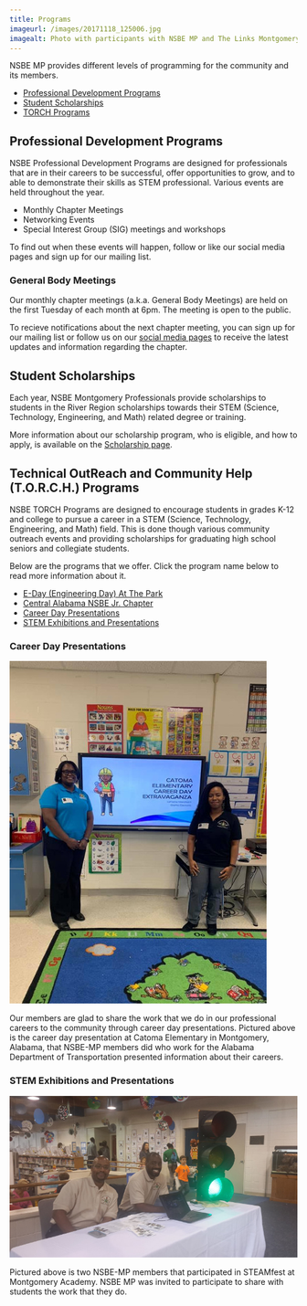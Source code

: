 ```yaml
---
title: Programs
imageurl: /images/20171118_125006.jpg
imagealt: Photo with participants with NSBE MP and The Links Montgomery Chapter
---
```


NSBE MP provides different levels of programming for the community and its members.

* [Professional Development Programs](#professional-development-programs)
* [Student Scholarships](#student-scholarships)
* [TORCH Programs](#technical-outreach-and-community-help-torch-programs)

## Professional Development Programs

NSBE Professional Development Programs are designed for professionals that are in their careers to
be successful, offer opportunities to grow, and to able to demonstrate their skills as STEM
professional. Various events are held throughout the year.

* Monthly Chapter Meetings
* Networking Events
* Special Interest Group (SIG) meetings and workshops

To find out when these events will happen, follow or like our social media pages and sign up for our
mailing list.

### General Body Meetings

Our monthly chapter meetings (a.k.a. General Body Meetings)
are held on the first Tuesday of each month at 6pm. The meeting is 
open to the public. 

To recieve notifications about the next chapter meeting, you can sign up for our mailing list or 
follow us on our [social media pages](/links) to receive the latest updates and information 
regarding the chapter.

## Student Scholarships

Each year, NSBE Montgomery Professionals provide scholarships to students in the River Region scholarships
towards their STEM (Science, Technology, Engineering, and Math) related degree or training.

More information about our scholarship program, who is eligible, and how to apply, is available on the 
[Scholarship page](/scholarship).

## Technical OutReach and Community Help (T.O.R.C.H.) Programs

NSBE TORCH Programs are designed to encourage students in grades K-12 and college to pursue a career in a
STEM (Science, Technology, Engineering, and Math) field. This is done though various community
outreach events and providing scholarships for graduating high school seniors and collegiate students.

Below are the programs that we offer. Click the program name below to read more information about it.

* [E-Day (Engineering Day) At The Park](/eday)
* [Central Alabama NSBE Jr. Chapter](/nsbejr)
* [Career Day Presentations](#career-day-presentations)
* [STEM Exhibitions and Presentations](#stem-exhibitions-and-presentations)

### Career Day Presentations

<div class="text-center pageimage">
<img src="/images/careerday.jpg" class="pageimage"
alt="Two of NSBE MP members participating in Career Day at Catoma Elementary, a Montgomery Public School">
</div>

Our members are glad to share the work that we do in our professional careers to the
community through career day presentations. Pictured above is the career day presentation at 
Catoma Elementary in Montgomery, Alabama, that NSBE-MP members did who work for the
Alabama Department of Transportation presented information about their careers.

### STEM Exhibitions and Presentations

<div class="text-center pageimage">
<img src="/images/stempresentations.jpg" class="pageimage"
alt="NSBE MP Members at STEAMFest at Montgomery Academy">
</div>

Pictured above is two NSBE-MP members that participated in STEAMfest at Montgomery Academy. NSBE MP was 
invited to participate to share with students the work that they do.
